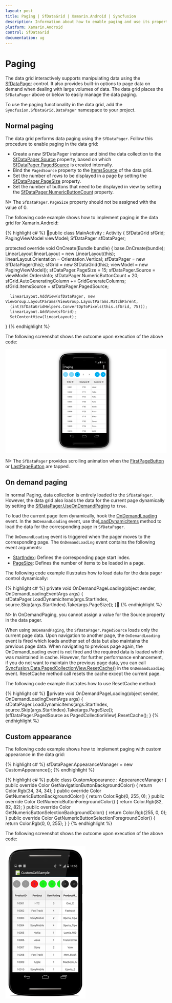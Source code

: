 ```yaml
---
layout: post
title: Paging | SfDataGrid | Xamarin.Android | Syncfusion
description: Information about how to enable paging and use its properties
platform: Xamarin.Android
control: SfDataGrid
documentation: ug
---
```


# Paging

The data grid interactively supports manipulating data using the [SfDataPager](http://help.syncfusion.com/cr/cref_files/xamarin-android/Syncfusion.SfDataGrid.Android~Syncfusion.SfDataGrid.DataPager_namespace.html) control. It also provides built-in options to page data on demand when dealing with large volumes of data. The data grid places the `SfDataPager` above or below to easily manage the data paging.

To use the paging functionality in the data grid, add the `Syncfusion.SfDataGrid.DataPager` namespace to your project.

## Normal paging

The data grid performs data paging using the `SfDataPager`. Follow this procedure to enable paging in the data grid:

* Create a new SfDataPager instance and bind the data collection to the [SfDataPager.Source](http://help.syncfusion.com/cr/cref_files/xamarin-android/Syncfusion.SfDataGrid.Android~Syncfusion.SfDataGrid.DataPager.SfDataPager~Source.html) property, based on which [SfDataPager.PagedSource](http://help.syncfusion.com/cr/cref_files/xamarin-android/Syncfusion.SfDataGrid.Android~Syncfusion.SfDataGrid.DataPager.SfDataPager~PagedSource.html) is created internally. 
* Bind the `PagedSource` property to the [ItemsSource](http://help.syncfusion.com/cr/cref_files/xamarin-android/Syncfusion.SfDataGrid.Android~Syncfusion.SfDataGrid.SfDataGrid~ItemsSource.html) of the data grid. 
* Set the number of rows to be displayed in a page by setting the [SfDataPager.PageSize](http://help.syncfusion.com/cr/cref_files/xamarin-android/Syncfusion.SfDataGrid.Android~Syncfusion.SfDataGrid.DataPager.SfDataPager~PageSize.html) property.
* Set the number of buttons that need to be displayed in view by setting the [SfDataPager.NumericButtonCount](http://help.syncfusion.com/cr/cref_files/xamarin-android/Syncfusion.SfDataGrid.Android~Syncfusion.SfDataGrid.DataPager.SfDataPager~NumericButtonCount.html) property.

N> The `SfDataPager.PageSize` property should not be assigned with the value of 0.

The following code example shows how to implement paging in the data grid for Xamarin.Android:

{% highlight c# %}
public class MainActivity : Activity
{
   SfDataGrid sfGrid;
   PagingViewModel viewModel;
   SfDataPager sfDataPager;
  
   protected override void OnCreate(Bundle bundle)
   {
      base.OnCreate(bundle);
      LinearLayout linearLayout = new LinearLayout(this);
      linearLayout.Orientation = Orientation.Vertical;
      sfDataPager = new SfDataPager(this);
      sfGrid = new SfDataGrid(this);
      viewModel = new PagingViewModel();
      sfDataPager.PageSize = 15;
      sfDataPager.Source =  viewModel.OrdersInfo;
      sfDataPager.NumericButtonCount = 20;
      sfGrid.AutoGeneratingColumn += GridGenerateColumns;
      sfGrid.ItemsSource = sfDataPager.PagedSource;

      linearLayout.AddView(sfDataPager, new ViewGroup.LayoutParams(ViewGroup.LayoutParams.MatchParent,    
      (int)SfDataGridHelpers.ConvertDpToPixels(this.sfGrid, 75)));
      linearLayout.AddView(sfGrid);
      SetContentView(linearLayout);
}
{% endhighlight %}

The following screenshot shows the outcome upon execution of the above code:

![](SfDataGrid_images/Paging.png)

N> The `SfDataPager` provides scrolling animation when the [FirstPageButton](http://help.syncfusion.com/cr/cref_files/xamarin-android/Syncfusion.SfDataGrid.Android~Syncfusion.SfDataGrid.DataPager.NavigationButtons.html) or [LastPageButton](http://help.syncfusion.com/cr/cref_files/xamarin-android/Syncfusion.SfDataGrid.Android~Syncfusion.SfDataGrid.DataPager.NavigationButtons.html) are tapped.

## On demand paging	

In normal Paging, data collection is entirely loaded to the `SfDataPager`. However, the data grid also loads the data for the current page dynamically by setting the [SfDataPager.UseOnDemandPaging](http://help.syncfusion.com/cr/cref_files/xamarin-android/Syncfusion.SfDataGrid.Android~Syncfusion.SfDataGrid.DataPager.SfDataPager~UseOnDemandPaging.html) to `true`.

To load the current page item dynamically, hook the [OnDemandLoading](http://help.syncfusion.com/cr/cref_files/xamarin-android/Syncfusion.SfDataGrid.Android~Syncfusion.SfDataGrid.DataPager.SfDataPager~OnDemandLoading_EV.html) event. In the `OnDemandLoading` event, use the[LoadDynamicItems](http://help.syncfusion.com/cr/cref_files/xamarin-android/Syncfusion.SfDataGrid.Android~Syncfusion.SfDataGrid.DataPager.SfDataPager~LoadDynamicItems.html) method to load the data for the corresponding page in `SfDataPager`.

The `OnDemandLoading` event is triggered when the pager moves to the corresponding page. The `OnDemandLoading` event contains the following event arguments:

* [StartIndex](http://help.syncfusion.com/cr/cref_files/xamarin-android/Syncfusion.SfDataGrid.Android~Syncfusion.SfDataGrid.DataPager.OnDemandLoadingEventArgs~StartIndex.html): Defines the corresponding page start index.
* [PageSize](http://help.syncfusion.com/cr/cref_files/xamarin-android/Syncfusion.SfDataGrid.Android~Syncfusion.SfDataGrid.DataPager.OnDemandLoadingEventArgs~PageSize.html): Defines the number of items to be loaded in a page.

The following code example illustrates how to load data for the data pager control dynamically:

{% highlight c# %}
private void OnDemandPageLoading(object sender, OnDemandLoadingEventArgs args)
{
   sfDataPager.LoadDynamicItems(args.StartIndex, source.Skip(args.StartIndex).Take(args.PageSize));
}
{% endhighlight %}

N> In OnDemandPaging, you cannot assign a value for the Source property in the data pager.

When using `OnDemandPaging`, the `SfDataPager.PagedSource` loads only the current page data. Upon navigation to another page, the `OnDemandLoading` event is fired which loads another set of data but also maintains the previous page data. When navigating to previous page again, the OnDemandLoading event is not fired and the required data is loaded which was maintained in cache. However, for further performance enhancement, if you do not want to maintain the previous page data, you can call [Syncfusion.Data.PagedCollectionView.ResetCache()](https://help.syncfusion.com/cr/xamarin-android/Syncfusion.Data.PagedCollectionView.html#Syncfusion_Data_PagedCollectionView_ResetCache) in the `OnDemandLoading` event. ResetCache method call resets the cache except the current page.

The following code example illustrates how to use ResetCache method:

{% highlight c# %}
private void OnDemandPageLoading(object sender, OnDemandLoadingEventArgs args)
{
  sfDataPager.LoadDynamicItems(args.StartIndex, source.Skip(args.StartIndex).Take(args.PageSize));
  (sfDataPager.PagedSource as PagedCollectionView).ResetCache();
}
{% endhighlight %}

## Custom appearance

The following code example shows how to implement paging with custom appearance in the data grid:

{% highlight c# %}
sfDataPager.AppearanceManager = new CustomAppearance();
{% endhighlight %}

{% highlight c# %}
public class CustomAppearance : AppearanceManager
{
    public override Color GetNavigationButtonBackgroundColor()
    {
        return Color.Rgb(34, 34, 34);
    }
    public override Color GetNumericButtonBackgroundColor()
    {
        return Color.Rgb(0, 255, 0);
    }
    public override Color GetNumericButtonForegroundColor()
    {
        return Color.Rgb(82, 82, 82);
    }
    public override Color GetNumericButtonSelectionBackgroundColor()
    {
        return Color.Rgb(255, 0, 0);
    }
    public override Color GetNumericButtonSelectionForegroundColor()
    {
        return Color.Rgb(0, 0, 255);
    }
}
{% endhighlight %}

The following screenshot shows the outcome upon execution of the above code: 

![](SfDataGrid_images/CustomPageAppearence.png)
